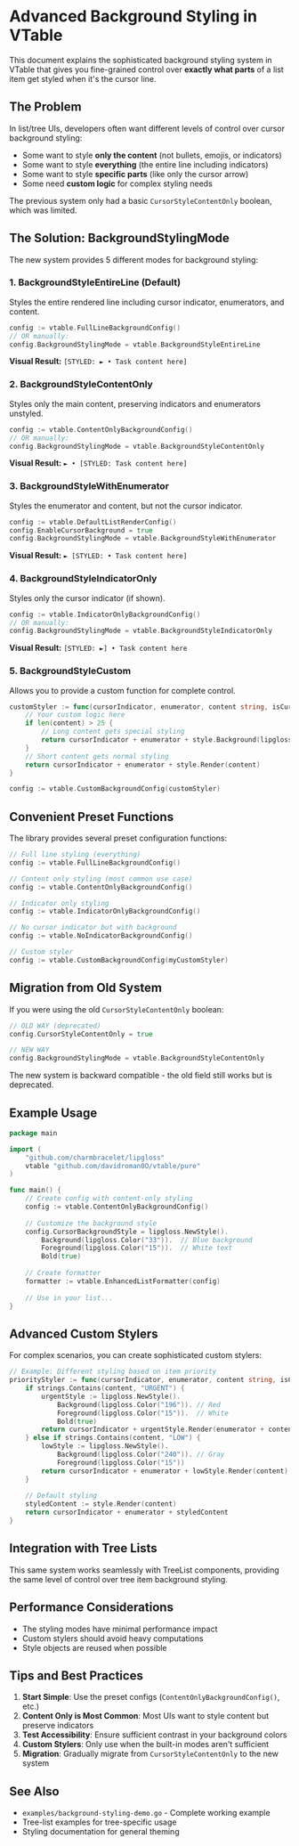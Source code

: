 # Advanced Background Styling in VTable

This document explains the sophisticated background styling system in VTable that gives you fine-grained control over **exactly what parts** of a list item get styled when it's the cursor line.

## The Problem

In list/tree UIs, developers often want different levels of control over cursor background styling:

- Some want to style **only the content** (not bullets, emojis, or indicators)
- Some want to style **everything** (the entire line including indicators)
- Some want to style **specific parts** (like only the cursor arrow)
- Some need **custom logic** for complex styling needs

The previous system only had a basic `CursorStyleContentOnly` boolean, which was limited.

## The Solution: BackgroundStylingMode

The new system provides 5 different modes for background styling:

### 1. BackgroundStyleEntireLine (Default)
Styles the entire rendered line including cursor indicator, enumerators, and content.

```go
config := vtable.FullLineBackgroundConfig()
// OR manually:
config.BackgroundStylingMode = vtable.BackgroundStyleEntireLine
```

**Visual Result:** `[STYLED: ► • Task content here]`

### 2. BackgroundStyleContentOnly
Styles only the main content, preserving indicators and enumerators unstyled.

```go
config := vtable.ContentOnlyBackgroundConfig()
// OR manually:
config.BackgroundStylingMode = vtable.BackgroundStyleContentOnly
```

**Visual Result:** `► • [STYLED: Task content here]`

### 3. BackgroundStyleWithEnumerator
Styles the enumerator and content, but not the cursor indicator.

```go
config := vtable.DefaultListRenderConfig()
config.EnableCursorBackground = true
config.BackgroundStylingMode = vtable.BackgroundStyleWithEnumerator
```

**Visual Result:** `► [STYLED: • Task content here]`

### 4. BackgroundStyleIndicatorOnly
Styles only the cursor indicator (if shown).

```go
config := vtable.IndicatorOnlyBackgroundConfig()
// OR manually:
config.BackgroundStylingMode = vtable.BackgroundStyleIndicatorOnly
```

**Visual Result:** `[STYLED: ►] • Task content here`

### 5. BackgroundStyleCustom
Allows you to provide a custom function for complete control.

```go
customStyler := func(cursorIndicator, enumerator, content string, isCursor bool, style lipgloss.Style) string {
    // Your custom logic here
    if len(content) > 25 {
        // Long content gets special styling
        return cursorIndicator + enumerator + style.Background(lipgloss.Color("214")).Render(content)
    }
    // Short content gets normal styling
    return cursorIndicator + enumerator + style.Render(content)
}

config := vtable.CustomBackgroundConfig(customStyler)
```

## Convenient Preset Functions

The library provides several preset configuration functions:

```go
// Full line styling (everything)
config := vtable.FullLineBackgroundConfig()

// Content only styling (most common use case)
config := vtable.ContentOnlyBackgroundConfig()

// Indicator only styling
config := vtable.IndicatorOnlyBackgroundConfig()

// No cursor indicator but with background
config := vtable.NoIndicatorBackgroundConfig()

// Custom styler
config := vtable.CustomBackgroundConfig(myCustomStyler)
```

## Migration from Old System

If you were using the old `CursorStyleContentOnly` boolean:

```go
// OLD WAY (deprecated)
config.CursorStyleContentOnly = true

// NEW WAY
config.BackgroundStylingMode = vtable.BackgroundStyleContentOnly
```

The new system is backward compatible - the old field still works but is deprecated.

## Example Usage

```go
package main

import (
    "github.com/charmbracelet/lipgloss"
    vtable "github.com/davidroman0O/vtable/pure"
)

func main() {
    // Create config with content-only styling
    config := vtable.ContentOnlyBackgroundConfig()
    
    // Customize the background style
    config.CursorBackgroundStyle = lipgloss.NewStyle().
        Background(lipgloss.Color("33")).  // Blue background
        Foreground(lipgloss.Color("15")).  // White text
        Bold(true)
    
    // Create formatter
    formatter := vtable.EnhancedListFormatter(config)
    
    // Use in your list...
}
```

## Advanced Custom Stylers

For complex scenarios, you can create sophisticated custom stylers:

```go
// Example: Different styling based on item priority
priorityStyler := func(cursorIndicator, enumerator, content string, isCursor bool, style lipgloss.Style) string {
    if strings.Contains(content, "URGENT") {
        urgentStyle := lipgloss.NewStyle().
            Background(lipgloss.Color("196")). // Red
            Foreground(lipgloss.Color("15")).  // White
            Bold(true)
        return cursorIndicator + urgentStyle.Render(enumerator + content)
    } else if strings.Contains(content, "LOW") {
        lowStyle := lipgloss.NewStyle().
            Background(lipgloss.Color("240")). // Gray
            Foreground(lipgloss.Color("15"))
        return cursorIndicator + enumerator + lowStyle.Render(content)
    }
    
    // Default styling
    styledContent := style.Render(content)
    return cursorIndicator + enumerator + styledContent
}
```

## Integration with Tree Lists

This same system works seamlessly with TreeList components, providing the same level of control over tree item background styling.

## Performance Considerations

- The styling modes have minimal performance impact
- Custom stylers should avoid heavy computations
- Style objects are reused when possible

## Tips and Best Practices

1. **Start Simple**: Use the preset configs (`ContentOnlyBackgroundConfig()`, etc.)
2. **Content Only is Most Common**: Most UIs want to style content but preserve indicators
3. **Test Accessibility**: Ensure sufficient contrast in your background colors
4. **Custom Stylers**: Only use when the built-in modes aren't sufficient
5. **Migration**: Gradually migrate from `CursorStyleContentOnly` to the new system

## See Also

- `examples/background-styling-demo.go` - Complete working example
- Tree-list examples for tree-specific usage
- Styling documentation for general theming 